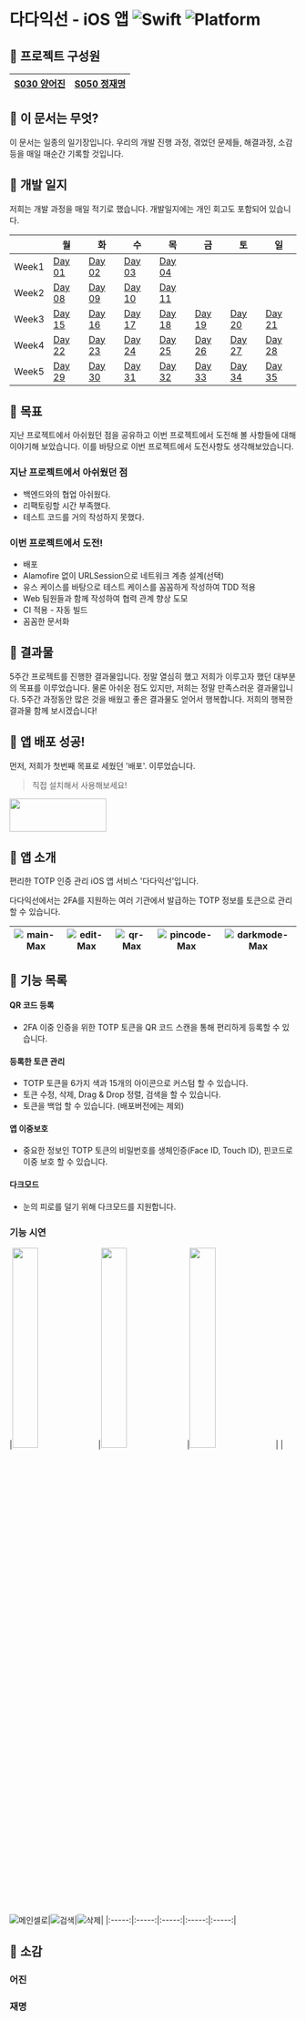 # 다다익선 - iOS 앱  <img alt="Swift" src="https://img.shields.io/badge/swift-5.0-orange.svg"> <img alt="Platform" src="https://img.shields.io/badge/platform-ios-green.svg">


## 📌 프로젝트 구성원

| [S030 양어진](https://github.com/eojine) | [S050 정재명](https://github.com/jjm159) |
|-----|----|


## 📌 이 문서는 무엇? 

이 문서는 일종의 일기장입니다. 우리의 개발 진행 과정, 겪었던 문제들, 해결과정, 소감등을 매일 매순간 기록할 것입니다. 


## 📌 개발 일지

저희는 개발 과정을 매일 적기로 했습니다. 개발일지에는 개인 회고도 포함되어 있습니다.

||월|화|수|목|금|토|일|
|---|---|---|---|---|---|---|---|
|Week1|[Day 01](https://github.com/boostcamp-2020/Project03-A-TOTP/wiki/Day-01-%EA%B0%9C%EB%B0%9C%EC%9D%BC%EC%A7%80---iOS)|[Day 02](https://github.com/boostcamp-2020/Project03-A-TOTP/wiki/Day-02-%EA%B0%9C%EB%B0%9C%EC%9D%BC%EC%A7%80-iOS)|[Day 03](https://github.com/boostcamp-2020/Project03-A-TOTP/wiki/Day-03-%EA%B0%9C%EB%B0%9C%EC%9D%BC%EC%A7%80-iOS)|[Day 04](https://github.com/boostcamp-2020/Project03-A-TOTP/wiki/Day-04-%EA%B0%9C%EB%B0%9C%EC%9D%BC%EC%A7%80-iOS)||||
|Week2|[Day 08](https://github.com/boostcamp-2020/Project03-A-TOTP/wiki/Day-08-%EA%B0%9C%EB%B0%9C%EC%9D%BC%EC%A7%80-iOS)|[Day 09](https://github.com/boostcamp-2020/Project03-A-TOTP/wiki/Day-09-%EA%B0%9C%EB%B0%9C%EC%9D%BC%EC%A7%80-iOS)|[Day 10](https://github.com/boostcamp-2020/Project03-A-TOTP/wiki/Day-10-%EA%B0%9C%EB%B0%9C%EC%9D%BC%EC%A7%80-iOS)|[Day 11](https://github.com/boostcamp-2020/Project03-A-TOTP/wiki/Day-11-%EA%B0%9C%EB%B0%9C%EC%9D%BC%EC%A7%80-iOS)||||
|Week3|[Day 15](https://github.com/boostcamp-2020/Project03-A-TOTP/wiki/Day-15-%EA%B0%9C%EB%B0%9C%EC%9D%BC%EC%A7%80-iOS)|[Day 16](https://github.com/boostcamp-2020/Project03-A-TOTP/wiki/Day-16-%EA%B0%9C%EB%B0%9C%EC%9D%BC%EC%A7%80-iOS)|[Day 17](https://github.com/boostcamp-2020/Project03-A-TOTP/wiki/Day-17-%EA%B0%9C%EB%B0%9C%EC%9D%BC%EC%A7%80-iOS)|[Day 18](https://github.com/boostcamp-2020/Project03-A-TOTP/wiki/Day-18-%EA%B0%9C%EB%B0%9C%EC%9D%BC%EC%A7%80-iOS)|[Day 19](https://github.com/boostcamp-2020/Project03-A-TOTP/wiki/Day-19-%EA%B0%9C%EB%B0%9C%EC%9D%BC%EC%A7%80-iOS)|[Day 20](https://github.com/boostcamp-2020/Project03-A-TOTP/wiki/Day-20-%EA%B0%9C%EB%B0%9C%EC%9D%BC%EC%A7%80-iOS)|[Day 21](https://github.com/boostcamp-2020/Project03-A-TOTP/wiki/Day-21-%EA%B0%9C%EB%B0%9C%EC%9D%BC%EC%A7%80-iOS)|
|Week4|[Day 22](https://github.com/boostcamp-2020/Project03-A-TOTP/wiki/Day-22-%EA%B0%9C%EB%B0%9C%EC%9D%BC%EC%A7%80-iOS)|[Day 23](https://github.com/boostcamp-2020/Project03-A-TOTP/wiki/Day-23-%EA%B0%9C%EB%B0%9C%EC%9D%BC%EC%A7%80-iOS)|[Day 24](https://github.com/boostcamp-2020/Project03-A-TOTP/wiki/Day-24-%EA%B0%9C%EB%B0%9C%EC%9D%BC%EC%A7%80-iOS)|[Day 25](https://github.com/boostcamp-2020/Project03-A-TOTP/wiki/Day-25-%EA%B0%9C%EB%B0%9C%EC%9D%BC%EC%A7%80-iOS)|[Day 26](https://github.com/boostcamp-2020/Project03-A-TOTP/wiki/Day-26-%EA%B0%9C%EB%B0%9C%EC%9D%BC%EC%A7%80-iOS)|[Day 27](https://github.com/boostcamp-2020/Project03-A-TOTP/wiki/Day-27-%EA%B0%9C%EB%B0%9C%EC%9D%BC%EC%A7%80-iOS)|[Day 28](https://github.com/boostcamp-2020/Project03-A-TOTP/wiki/Day-28-%EA%B0%9C%EB%B0%9C%EC%9D%BC%EC%A7%80---iOS)|
|Week5|[Day 29](https://github.com/boostcamp-2020/Project03-A-TOTP/wiki/Day-29-%EA%B0%9C%EB%B0%9C%EC%9D%BC%EC%A7%80---iOS)|[Day 30](https://github.com/boostcamp-2020/Project03-A-TOTP/wiki/Day-30-%EA%B0%9C%EB%B0%9C%EC%9D%BC%EC%A7%80---iOS)|[Day 31](https://github.com/boostcamp-2020/Project03-A-TOTP/wiki/Day-31-%EA%B0%9C%EB%B0%9C%EC%9D%BC%EC%A7%80---iOS)|[Day 32](https://github.com/boostcamp-2020/Project03-A-TOTP/wiki/Day-32-%EA%B0%9C%EB%B0%9C%EC%9D%BC%EC%A7%80---iOS)|[Day 33](https://github.com/boostcamp-2020/Project03-A-TOTP/wiki/Day-33-%EA%B0%9C%EB%B0%9C%EC%9D%BC%EC%A7%80---iOS)|[Day 34](https://github.com/boostcamp-2020/Project03-A-TOTP/wiki/Day-34-%EA%B0%9C%EB%B0%9C%EC%9D%BC%EC%A7%80---iOS)|[Day 35](https://github.com/boostcamp-2020/Project03-A-TOTP/wiki/Day-35-%EA%B0%9C%EB%B0%9C%EC%9D%BC%EC%A7%80---iOS)

## 📌 목표
지난 프로젝트에서 아쉬웠던 점을 공유하고 이번 프로젝트에서 도전해 볼 사항들에 대해 이야기해 보았습니다. 이를 바탕으로 이번 프로젝트에서 도전사항도 생각해보았습니다.

### 지난 프로젝트에서 아쉬웠던 점
- 백엔드와의 협업 아쉬웠다.
- 리팩토링할 시간 부족했다.
- 테스트 코드를 거의 작성하지 못했다.

### 이번 프로젝트에서 도전!
- 배포
- Alamofire 없이 URLSession으로 네트워크 계층 설계(선택)
- 유스 케이스를 바탕으로 테스트 케이스를 꼼꼼하게 작성하여 TDD 적용
- Web 팀원들과 함께 작성하여 협력 관계 향상 도모
- CI 적용 - 자동 빌드
- 꼼꼼한 문서화


## 📌 결과물

5주간 프로젝트를 진행한 결과물입니다. 정말 열심히 했고 저희가 이루고자 했던 대부분의 목표를 이루었습니다. 물론 아쉬운 점도 있지만, 저희는 정말 만족스러운 결과물입니다. 5주간 과정동안 많은 것을 배웠고 좋은 결과물도 얻어서 행복합니다. 저희의 행복한 결과물 함께 보시겠습니다!


## 📌 앱 배포 성공!

먼저, 저희가 첫번째 목표로 세웠던 '배포'. 이루었습니다.

> 직접 설치해서 사용해보세요!

<a href="https://apps.apple.com/kr/app/다다익선-totp/id1544069234"> <img src="https://user-images.githubusercontent.com/26567846/102722621-ad0c4900-4345-11eb-9d0d-59af89a0ce6e.png" width="170" height="58"></a>


## 📌 앱 소개

편리한 TOTP 인증 관리 iOS 앱 서비스 '다다익선'입니다.

다다익선에서는 2FA를 지원하는 여러 기관에서 발급하는 TOTP 정보를 토큰으로 관리할 수 있습니다.


|![main-Max](https://user-images.githubusercontent.com/26567846/102722501-d5477800-4344-11eb-98a6-d44f908e22fe.png)|![edit-Max](https://user-images.githubusercontent.com/26567846/102722500-d4164b00-4344-11eb-8f06-4bab5e6eb9ff.png)|![qr-Max](https://user-images.githubusercontent.com/26567846/102722504-d678a500-4344-11eb-9695-5a8e3d73fad0.png)|![pincode-Max](https://user-images.githubusercontent.com/26567846/102722502-d5e00e80-4344-11eb-8caa-18a473d396f5.png)|![darkmode-Max](https://user-images.githubusercontent.com/26567846/102722496-ceb90080-4344-11eb-848b-774f48395f84.png)|
|:-----:|:-----:|:-----:|:-----:|:-----:|


## 📌 기능 목록
#### QR 코드 등록
- 2FA 이중 인증을 위한 TOTP 토큰을 QR 코드 스캔을 통해 편리하게 등록할 수 있습니다.

#### 등록한 토큰 관리
- TOTP 토큰을 6가지 색과 15개의 아이콘으로 커스텀 할 수 있습니다.
- 토큰 수정, 삭제, Drag & Drop 정렬, 검색을 할 수 있습니다.
- 토큰을 백업 할 수 있습니다. (배포버전에는 제외)

#### 앱 이중보호
- 중요한 정보인 TOTP 토큰의 비밀번호를 생체인증(Face ID, Touch ID), 핀코드로 이중 보호 할 수 있습니다.

####  다크모드
- 눈의 피로를 덜기 위해 다크모드를 지원합니다.

### 기능 시연
|<img src="https://user-images.githubusercontent.com/26567846/102722928-ec3b9980-4347-11eb-9dba-c0d40b3f0cd6.gif" width=30%>|<img src="https://user-images.githubusercontent.com/26567846/102722932-f1004d80-4347-11eb-935b-dad986a68410.gif" width=30%>|<img src="https://user-images.githubusercontent.com/26567846/102723300-286ff980-434a-11eb-80ce-3eec7ab2613e.gif" width=30%>|
|![메인셀로](https://user-images.githubusercontent.com/26567846/102722934-f198e400-4347-11eb-8f19-dcb1b693db38.gif)|![검색](https://user-images.githubusercontent.com/26567846/102722936-f2ca1100-4347-11eb-8aa2-3d64f70334de.gif)|![삭제](https://user-images.githubusercontent.com/26567846/102722938-f2ca1100-4347-11eb-8b44-e11e5388a9e4.gif)|
|:-----:|:-----:|:-----:|:-----:|:-----:|



## 📌 소감

### 어진


### 재명
